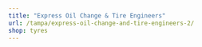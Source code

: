 ```yaml
---
title: "Express Oil Change & Tire Engineers"
url: /tampa/express-oil-change-and-tire-engineers-2/
shop: tyres
---
```

